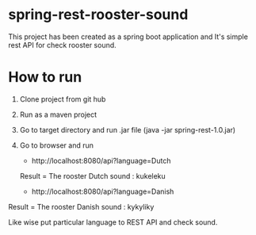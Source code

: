 # spring-rest-rooster-sound

This project has been created as a spring boot application and It's simple rest API for check rooster sound.

How to run
==========

1. Clone project from git hub
2. Run as a maven project
3. Go to target directory and run .jar file (java -jar spring-rest-1.0.jar)
4. Go to browser and run 

   - http://localhost:8080/api?language=Dutch
   
   Result  =   The rooster Dutch sound : kukeleku
   
   - http://localhost:8080/api?language=Danish
   
  Result  =  The rooster Danish sound : kykyliky
  
  Like wise put particular language to REST API and check sound.